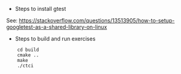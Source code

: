 * Steps to install gtest

See: https://stackoverflow.com/questions/13513905/how-to-setup-googletest-as-a-shared-library-on-linux

* Steps to build and run exercises
````
    cd build
    cmake ..
    make
    ./ctci
````